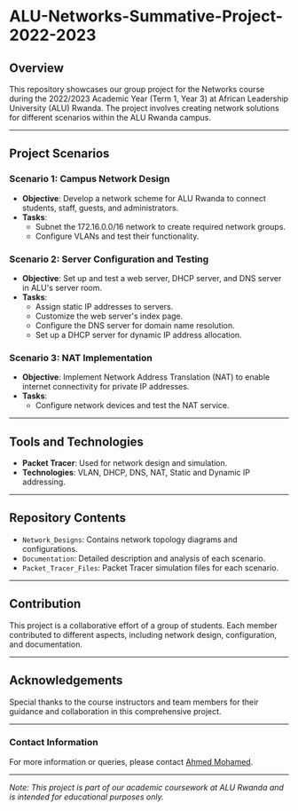 # ALU-Networks-Summative-Project-2022-2023

## Overview
This repository showcases our group project for the Networks course during the 2022/2023 Academic Year (Term 1, Year 3) at African Leadership University (ALU) Rwanda. The project involves creating network solutions for different scenarios within the ALU Rwanda campus.

---

## Project Scenarios

### Scenario 1: Campus Network Design
- **Objective**: Develop a network scheme for ALU Rwanda to connect students, staff, guests, and administrators.
- **Tasks**:
  - Subnet the 172.16.0.0/16 network to create required network groups.
  - Configure VLANs and test their functionality.

### Scenario 2: Server Configuration and Testing
- **Objective**: Set up and test a web server, DHCP server, and DNS server in ALU's server room.
- **Tasks**:
  - Assign static IP addresses to servers.
  - Customize the web server's index page.
  - Configure the DNS server for domain name resolution.
  - Set up a DHCP server for dynamic IP address allocation.

### Scenario 3: NAT Implementation
- **Objective**: Implement Network Address Translation (NAT) to enable internet connectivity for private IP addresses.
- **Tasks**:
  - Configure network devices and test the NAT service.

---

## Tools and Technologies
- **Packet Tracer**: Used for network design and simulation.
- **Technologies**: VLAN, DHCP, DNS, NAT, Static and Dynamic IP addressing.

---

## Repository Contents
- `Network_Designs`: Contains network topology diagrams and configurations.
- `Documentation`: Detailed description and analysis of each scenario.
- `Packet_Tracer_Files`: Packet Tracer simulation files for each scenario.

---

## Contribution
This project is a collaborative effort of a group of students. Each member contributed to different aspects, including network design, configuration, and documentation.

---

## Acknowledgements
Special thanks to the course instructors and team members for their guidance and collaboration in this comprehensive project.

---

### Contact Information
For more information or queries, please contact [Ahmed Mohamed](ahmdmshazly@gmail.com).

---

*Note: This project is part of our academic coursework at ALU Rwanda and is intended for educational purposes only.*

